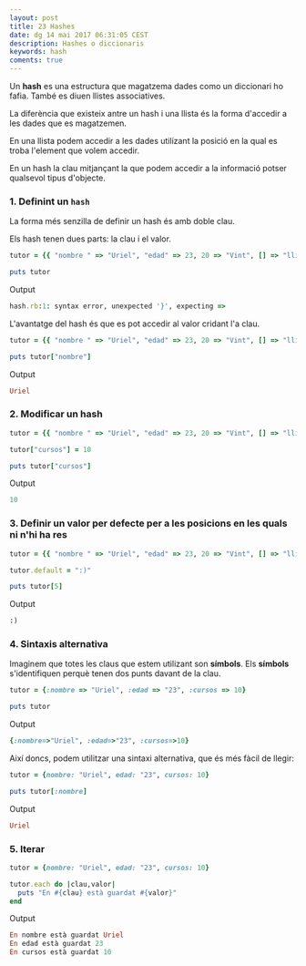 ```yaml
---
layout: post
title: 23 Hashes
date: dg 14 mai 2017 06:31:05 CEST 
description: Hashes o diccionaris 
keywords: hash
coments: true
---
```



Un **hash** es una estructura que magatzema dades como un diccionari ho fafia. També es diuen llistes associatives.

La diferència que existeix antre un hash i una llista és la forma d'accedir a les dades que es magatzemen.

En una llista podem accedir a les dades utilizant la posició en la qual es troba l'element que volem accedir.

En un hash la clau mitjançant la que podem accedir a la informació potser qualsevol tipus d'objecte.

### 1. Definint un `hash`

La forma més senzilla de definir un hash és amb doble clau.

Els hash tenen dues parts: la clau i el valor.

```ruby
tutor = {{ "nombre " => "Uriel", "edad" => 23, 20 => "Vint", [] => "llista" }}

puts tutor
```

Output

```ruby
hash.rb:1: syntax error, unexpected '}', expecting =>
```

L'avantatge del hash és que es pot accedir al valor cridant l'a clau.

```ruby
tutor = {{ "nombre " => "Uriel", "edad" => 23, 20 => "Vint", [] => "llista" }}

puts tutor["nombre"]
```

Output

```ruby
Uriel
```

### 2. Modificar un hash

```ruby
tutor = {{ "nombre " => "Uriel", "edad" => 23, 20 => "Vint", [] => "llista" }}

tutor["cursos"] = 10

puts tutor["cursos"]
```

Output

```ruby
10
```

### 3. Definir un valor per defecte per a les posicions en les quals ni n'hi ha res

```ruby
tutor = {{ "nombre " => "Uriel", "edad" => 23, 20 => "Vint", [] => "llista" }}

tutor.default = ":)"

puts tutor[5]
```

Output

```ruby
:)
```

### 4. Sintaxis alternativa

Imaginem que totes les claus que estem utilizant son **símbols**. Els **símbols** s'identifiquen perquè tenen dos punts davant de la clau.


```ruby
tutor = {:nombre => "Uriel", :edad => "23", :cursos => 10}

puts tutor
```

Output

```ruby
{:nombre=>"Uriel", :edad=>"23", :cursos=>10}
```

Així doncs, podem utilitzar una sintaxi alternativa, que és més fàcil de llegir:

```ruby
tutor = {nombre: "Uriel", edad: "23", cursos: 10}

puts tutor[:nombre]
```

Output

```ruby
Uriel
```

### 5. Iterar

```ruby
tutor = {nombre: "Uriel", edad: "23", cursos: 10}

tutor.each do |clau,valor|
  puts "En #{clau} està guardat #{valor}"
end
```

Output

```ruby
En nombre està guardat Uriel
En edad està guardat 23
En cursos està guardat 10
```


